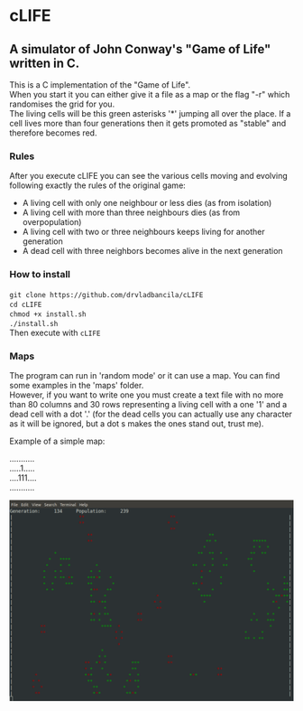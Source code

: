 # cLIFE
## A simulator of John Conway's "Game of Life" written in C.

This is a C implementation of the "Game of Life".  
When you start it you can either give it a file as a map or the flag "-r" which randomises the grid for you.  
The living cells will be this green asterisks '*' jumping all over the place. If a cell lives more than four generations then it gets promoted as "stable" and therefore becomes red.  

### Rules
After you execute cLIFE you can see the various cells moving and evolving
following exactly the rules of the original game:  
* A living cell with only one neighbour or less dies (as from isolation)  
* A living cell with more than three neighbours dies (as from overpopulation)  
* A living cell with two or three neighbours keeps living for another generation  
* A dead cell with three neighbors becomes alive in the next generation  

### How to install
`git clone https://github.com/drvladbancila/cLIFE`  
`cd cLIFE`  
`chmod +x install.sh`  
`./install.sh`  
Then execute with `cLIFE`  

### Maps
The program can run in 'random mode' or it can use a map. You can find some examples
in the 'maps' folder.  
However, if you want to write one you must create a text file with no more than 80 columns
and 30 rows representing a living cell with a one '1' and a dead cell with a dot '.'
(for the dead cells you can actually use any character as it will be ignored, but a dot  s
makes the ones stand out, trust me).  

Example of a simple map: 

...........  
.....1.....  
....111....  
...........  

![alt text](https://github.com/drvladbancila/cLIFE/blob/master/demo.png)
